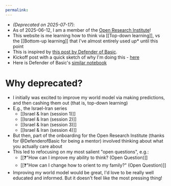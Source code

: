 ```yaml
---
permalink: 
---
```


- *(Deprecated on 2025-07-17)*:
- As of 2025-06-12, I am a member of the [Open Research Institute](https://defenderofthebasic.substack.com/p/how-do-we-bootstrap-the-open-research?utm_source=profile&utm_medium=reader2)!
- This website is me learning how to think via [[Top-down learning]], vs the [[Bottom-up learning]] that I've almost entirely used *up** until this point
- This is inspired by [this post by Defender of Basic](https://defenderofthebasic.substack.com/p/geoffrey-hinton-on-developing-your). 
- Kickoff post with a quick sketch of why I'm doing this - [here](https://www.alexislearning.me/learning-how-to-think/)
- Here is Defender of Basic's [similar notebook](https://defenderofbasic.github.io/notebook/)
# Why deprecated? 
- I initially was excited to improve my world model via making predictions, and then cashing them out (that is, top-down learning)
- E.g., the Israel-Iran series
	- [[Israel & Iran (session 1)]]
	- [[Israel & Iran (session 2)]]
	- [[Israel & Iran (session 3)]]
	- [[Israel & Iran (session 4)]]
- But then, part of the onboarding for the Open Research Institute (thanks for @DefenderofBasic for being a mentor) involved thinking about what you actually care about
- This led to refocusing on my most salient "open questions", e.g.:
	- [[❓"How can I improve my ability to think? (Open Question)]]
	- [[❓"How can I change how to orient to my family?" (Open Question)]]
- Improving my world model would be great, I'd love to be really well educated and informed. But it doesn't feel like the most pressing thing!